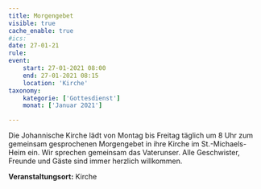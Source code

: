 ```yaml
---
title: Morgengebet
visible: true
cache_enable: true
#ics: 
date: 27-01-21
rule: 
event:
	start: 27-01-2021 08:00
	end: 27-01-2021 08:15
	location: 'Kirche'
taxonomy:
	kategorie: ['Gottesdienst']
	monat: ['Januar 2021']

---
```

Die Johannische Kirche lädt von Montag bis Freitag täglich um 8 Uhr zum gemeinsam gesprochenen Morgengebet in ihre Kirche im St.-Michaels-Heim ein. Wir sprechen gemeinsam das Vaterunser. Alle Geschwister, Freunde und Gäste sind immer herzlich willkommen.



**Veranstaltungsort:** Kirche


